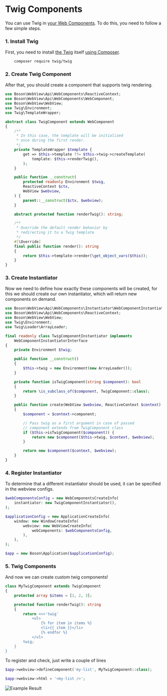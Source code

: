 # Twig Components

You can use Twig in [your Web Components](../05.webview/web-components-api.md). 
To do this, you need to follow a few simple steps.

### 1. Install Twig

First, you need to install [the Twig](https://twig.symfony.com/) 
itself [using Composer](https://getcomposer.org/).
```bash
    composer require twig/twig
```

### 2. Create Twig Component

After that, you should create a component that supports twig rendering.

```php
use Boson\WebView\Api\WebComponents\ReactiveContext;
use Boson\WebView\Api\WebComponents\WebComponent;
use Boson\WebView\WebView;
use Twig\Environment;
use Twig\TemplateWrapper;

abstract class TwigComponent extends WebComponent
{
    /**
     * In this case, the template will be initialized 
     * once during the first render.
     */
    private TemplateWrapper $template {
        get => $this->template ??= $this->twig->createTemplate(
            template: $this->renderTwig(),
        );
    }

    public function __construct(
        protected readonly Environment $twig,
        ReactiveContext $ctx,
        WebView $webview,
    ) {
        parent::__construct($ctx, $webview);
    }

    abstract protected function renderTwig(): string;

    /**
     * Override the default render behavior by 
     * redirecting it to a Twig template
     */
    #[\Override]
    final public function render(): string
    {
        return $this->template->render(\get_object_vars($this));
    }
}
```


### 3. Create Instantiator

Now we need to define how exactly these components will be created, for 
this we should create our own instantiator, which will return new 
components on demand.

```php
use Boson\WebView\Api\WebComponents\Instantiator\WebComponentInstantiatorInterface;
use Boson\WebView\Api\WebComponents\ReactiveContext;
use Boson\WebView\WebView;
use Twig\Environment;
use Twig\Loader\ArrayLoader;

final readonly class TwigComponentInstantiator implements
    WebComponentInstantiatorInterface
{
    private Environment $twig;

    public function __construct()
    {
        $this->twig = new Environment(new ArrayLoader());
    }

    private function isTwigComponent(string $component): bool
    {
        return \is_subclass_of($component, TwigComponent::class);
    }

    public function create(WebView $webview, ReactiveContext $context): object
    {
        $component = $context->component;

        // Pass twig as a first argument in case of passed 
        // component extends from TwigComponent class 
        if ($this->isTwigComponent($component)) {
            return new $component($this->twig, $context, $webview);
        }

        return new $component($context, $webview);
    }
}
```

### 4. Register Instantiator

To determine that a different instantiator should be used, it can 
be specified in the webview configs.

```php
$webComponentsConfig = new WebComponentsCreateInfo(
    instantiator: new TwigComponentInstantiator(),
);

$applicationConfig = new ApplicationCreateInfo(
    window: new WindowCreateInfo(
        webview: new WebViewCreateInfo(
            webComponents: $webComponentsConfig,
        ),
    ),
);

$app = new Boson\Application($applicationConfig);
```

### 5. Twig Components

And now we can create custom twig components!

```php
class MyTwigComponent extends TwigComponent
{
    protected array $items = [1, 2, 3];

    protected function renderTwig(): string
    {
        return <<<'twig'
            <ul>
                {% for item in items %}
                <li>{{ item }}</li>
                {% endfor %}
            </ul>
        twig;
    }
}
```

To register and check, just write a couple of lines

```php
$app->webview->defineComponent('my-list', MyTwigComponent::class);

$app->webview->html = '<my-list />';
```

![Example Result](/assets/example-twig-components-result.png)